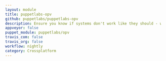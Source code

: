 ```yaml
---
layout: module
title: puppetlabs-opv
github: puppetlabs/puppetlabs-opv
description: Ensure you know if systems don't work like they should - with Operational Verification and Validation resources.
appveyor: false
puppet_module: puppetlabs/opv
travis_com: false
travis_org: false
workflow: nightly
category: Crossplatform
---
```

